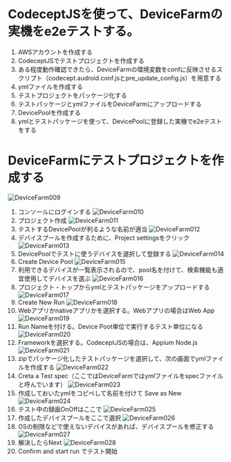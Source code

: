 # CodeceptJSを使って、DeviceFarmの実機をe2eテストする。

1. AWSアカウントを作成する
2. CodeceptJSでテストプロジェクトを作成する
3. ある程度動作確認できたら、DeviceFarmの環境変数をconfに反映させるスクリプト（codecept.audroid.conf.jsとpre_update_config.js）を用意する
4. ymlファイルを作成する
5. テストプロジェクトをパッケージ化する
6. テストパッケージとymlファイルをDeviceFarmにアップロードする
7. DevicePoolを作成する
8. ymlとテストパッケージを使って、DevicePoolに登録した実機でe2eテストをする
# DeviceFarmにテストプロジェクトを作成する
![DeviceFarm009](https://user-images.githubusercontent.com/48610095/132937880-cf2700d4-469d-4943-8f01-14066a3c61e4.png)
1. コンソールにログインする
![DeviceFarm010](https://user-images.githubusercontent.com/48610095/132937933-0b0a74ff-bdbb-4797-8e4a-fd1177d873e8.png)
2. プロジェクト作成
![DeviceFarm011](https://user-images.githubusercontent.com/48610095/132937976-91a9fc7d-4869-4d48-b16d-d920229da4b5.png)
3. テストするDevicePoolが判るような名前が適当
![DeviceFarm012](https://user-images.githubusercontent.com/48610095/132938033-2b1a57c2-7ad1-4efe-bd54-3dcee036d2bc.png)
4. デバイスプールを作成するために、Project settingsをクリック
![DeviceFarm013](https://user-images.githubusercontent.com/48610095/132938072-bedbbd1c-7705-4e19-9f0e-41588d684d7f.png)
5. DevicePoolでテストに使うデバイスを選択して登録する
![DeviceFarm014](https://user-images.githubusercontent.com/48610095/132938134-3d0b1b56-51e3-4e9d-a9d4-22cffba514b1.png)
6. Create Device Pool
![DeviceFarm015](https://user-images.githubusercontent.com/48610095/132938212-0a6fc5b1-126c-420c-aff6-14808477961d.png)
7. 利用できるデバイスが一覧表示されるので、pool名を付けて、検索機能も適宜使用してデバイスを選ぶ
![DeviceFarm016](https://user-images.githubusercontent.com/48610095/132938289-62182d3a-7733-43fe-bbfc-67bd0fec2f63.png)
8. プロジェクト・トップからymlとテストパッケージをアップロードする
![DeviceFarm017](https://user-images.githubusercontent.com/48610095/132938323-24642084-8cdf-44ca-a1df-8c62d749a704.png)
9. Create New Run
![DeviceFarm018](https://user-images.githubusercontent.com/48610095/132938360-ad156e3b-1268-4b3f-a0df-270f112ccf0a.png)
10. Webアプリかnativeアプリかを選択する。Webアプリの場合はWeb App
![DeviceFarm019](https://user-images.githubusercontent.com/48610095/132938403-a744fbb3-47db-495f-ac11-b534e962ce84.png)
11. Run Nameを付ける。Device Poot単位で実行するテスト単位になる
![DeviceFarm020](https://user-images.githubusercontent.com/48610095/132938445-a5715ea5-9c04-4963-8d1e-16ac2b464abe.png)
12. Frameworkを選択する。CodeceptJSの場合は、Appium Node.js
![DeviceFarm021](https://user-images.githubusercontent.com/48610095/132938547-ccfccbf4-5471-4bff-836e-1eff8e952d26.png)
13. zipでパッケージ化したテストパッケージを選択して、次の画面でymlファイルを作成する
![DeviceFarm022](https://user-images.githubusercontent.com/48610095/132938590-0630436f-560f-49fd-89e0-dfb60d9ebfb4.png)
14. Creta a Test spec（ここではDeviceFarmではymlファイルをspecファイルと呼んでいます）
![DeviceFarm023](https://user-images.githubusercontent.com/48610095/132938649-5d40b18b-040c-4a83-8649-d2c69492bc99.png)
15. 作成しておいたymlをコピペして名前を付けて Save as New
![DeviceFarm024](https://user-images.githubusercontent.com/48610095/132938698-553f2452-6bf6-4ff5-9757-4f86d310136b.png)
16. テスト中の録画OnOffはここで
![DeviceFarm025](https://user-images.githubusercontent.com/48610095/132938734-6a2a61f6-2385-431b-a5db-2b2068d58f2d.png)
17. 作成したデバイスプールをここで選択
![DeviceFarm026](https://user-images.githubusercontent.com/48610095/132938781-6fbdb278-6791-4ff7-8c7f-7ad48f7d368c.png)
18. OSの制限などで使えないデバイスがあれば、デバイスプールを修正する
![DeviceFarm027](https://user-images.githubusercontent.com/48610095/132938868-425ba89e-9f20-4699-bc6f-ba06a010a9be.png)
19. 解決したらNext
![DeviceFarm028](https://user-images.githubusercontent.com/48610095/132938919-21e43d20-b417-4284-ba2f-3c14f1f122c9.png)
20. Confirm and start run でテスト開始
